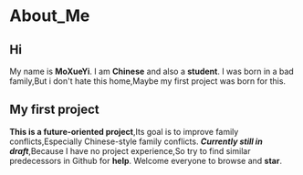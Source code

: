 # About_Me

## Hi
My name is **MoXueYi**.
I am **Chinese** and also a **student**.
I was born in a bad family,But i don't hate this home,Maybe my first project was born for this.

## My first project

**This is a future-oriented project**,Its goal is to improve family conflicts,Especially Chinese-style family conflicts.
***Currently still in draft***,Because I have no project experience,So try to find similar predecessors in Github for **help**.
Welcome everyone to browse and **star**.
